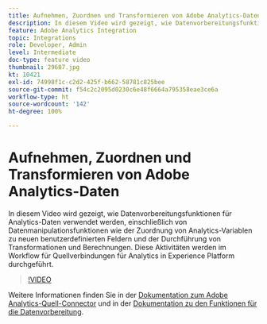 ```yaml
---
title: Aufnehmen, Zuordnen und Transformieren von Adobe Analytics-Daten
description: In diesem Video wird gezeigt, wie Datenvorbereitungsfunktionen für Analytics-Daten verwendet werden, einschließlich von Datenmanipulationsfunktionen wie der Zuordnung von Analytics-Variablen zu neuen benutzerdefinierten Feldern und der Durchführung von Transformationen und Berechnungen. Diese Aktivitäten werden im Workflow für Quellverbindungen für Analytics in Experience Platform durchgeführt.
feature: Adobe Analytics Integration
topic: Integrations
role: Developer, Admin
level: Intermediate
doc-type: feature video
thumbnail: 29687.jpg
kt: 10421
exl-id: 74998f1c-c2d2-425f-b662-58781c825bee
source-git-commit: f54c2c2095d0230c6e48f6664a795358eae3ce6a
workflow-type: ht
source-wordcount: '142'
ht-degree: 100%

---
```


# Aufnehmen, Zuordnen und Transformieren von Adobe Analytics-Daten

In diesem Video wird gezeigt, wie Datenvorbereitungsfunktionen für Analytics-Daten verwendet werden, einschließlich von Datenmanipulationsfunktionen wie der Zuordnung von Analytics-Variablen zu neuen benutzerdefinierten Feldern und der Durchführung von Transformationen und Berechnungen. Diese Aktivitäten werden im Workflow für Quellverbindungen für Analytics in Experience Platform durchgeführt.

>[!VIDEO](https://video.tv.adobe.com/v/29687?quality=12&learn=on)

Weitere Informationen finden Sie in der [Dokumentation zum Adobe Analytics-Quell-Connector](https://experienceleague.adobe.com/docs/experience-platform/sources/ui-tutorials/create/adobe-applications/analytics.html?lang=de) und in der [Dokumentation zu den Funktionen für die Datenvorbereitung](https://experienceleague.adobe.com/docs/experience-platform/data-prep/functions.html?lang=de).
